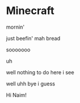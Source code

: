 # Minecraft
mornin'




just beefin' mah bread



sooooooo




uh

well nothing to do here i see


well uhh bye i guess


Hi Naim!
